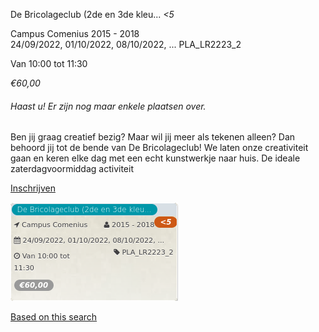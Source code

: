 De Bricolageclub (2de en 3de kleu... *<5*

Campus Comenius 2015 - 2018  
24/09/2022, 01/10/2022, 08/10/2022, ... PLA\_LR2223\_2  

Van 10:00 tot 11:30

*€60,00*

  

###### *Haast u! Er zijn nog maar enkele plaatsen over.*

  

Ben jij graag creatief bezig? Maar wil jij meer als tekenen alleen? Dan behoord jij tot de bende van De Bricolageclub! We laten onze creativiteit gaan en keren elke dag met een echt kunstwerkje naar huis. De ideale zaterdagvoormiddag activiteit

[Inschrijven](https://tickets.vgc.be/activity/subscribe/PLA_LR2223_2)

![](75791.png)

[Based on this search](https://tickets.vgc.be/activity/index?&vrijeplaatsen=1&Age%5B%5D=3%2C5&entity=286)
